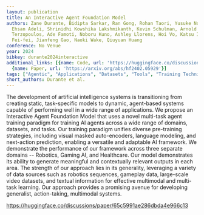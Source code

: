 ```yaml
---
layout: publication
title: An Interactive Agent Foundation Model
authors: Zane Durante, Bidipta Sarkar, Ran Gong, Rohan Taori, Yusuke Noda, Paul Tang,
  Ehsan Adeli, Shrinidhi Kowshika Lakshmikanth, Kevin Schulman, Arnold Milstein, Demetri
  Terzopoulos, Ade Famoti, Noboru Kuno, Ashley Llorens, Hoi Vo, Katsu Ikeuchi, Li
  Fei-fei, Jianfeng Gao, Naoki Wake, Qiuyuan Huang
conference: No Venue
year: 2024
bibkey: durante2024interactive
additional_links: [{name: Code, url: 'https://huggingface.co/discussions/paper/65c5991ae286dbda4e966c13'},
  {name: Paper, url: 'https://arxiv.org/abs/hf2402.05929'}]
tags: ["Agentic", "Applications", "Datasets", "Tools", "Training Techniques"]
short_authors: Durante et al.
---
```

The development of artificial intelligence systems is transitioning from creating static, task-specific models to dynamic, agent-based systems capable of performing well in a wide range of applications. We propose an Interactive Agent Foundation Model that uses a novel multi-task agent training paradigm for training AI agents across a wide range of domains, datasets, and tasks. Our training paradigm unifies diverse pre-training strategies, including visual masked auto-encoders, language modeling, and next-action prediction, enabling a versatile and adaptable AI framework. We demonstrate the performance of our framework across three separate domains -- Robotics, Gaming AI, and Healthcare. Our model demonstrates its ability to generate meaningful and contextually relevant outputs in each area. The strength of our approach lies in its generality, leveraging a variety of data sources such as robotics sequences, gameplay data, large-scale video datasets, and textual information for effective multimodal and multi-task learning. Our approach provides a promising avenue for developing generalist, action-taking, multimodal systems.

https://huggingface.co/discussions/paper/65c5991ae286dbda4e966c13